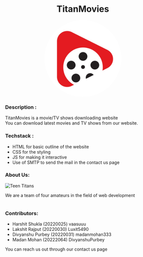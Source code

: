 # <h1 align="center">TitanMovies</h1>
<p align='center'>
<img align='center' alt='TitanMovies' height='250px' width='250px' style="border-radius:100%; " src="Devjam/Images/logo.jpg" >
</p>

### Description :

TitanMovies is a movie/TV shows downloading website<br>
You can download latest movies and TV shows from our website.

### Techstack : 

<ul>
  <li>HTML for basic outline of the website</li>
  <li>CSS for the styling</li>
  <li>JS for making it interactive</li>
  <li>Use of SMTP to send the mail in the contact us page</li>
</ul>

<!--### Website Screenshots:
<p align='center'>
  <img alt='screenshot' height='206px' width='350px' align="left" src="Devjam/Images/Screenshot (16).png" >
  <img alt='screenshot' height='206px' width='350px' align="right"  src="Devjam/Images/Screenshot (17).png" >
  <img alt='screenshot' height='206px' width='350px' align="left"  src="Devjam/Images/Screenshot (18).png" >
  <img alt='screenshot' height='206px' width='350px' align="right" src="Devjam/Images/Screenshot (19).png" >
</p>-->

### About Us:
<img alt='Teen Titans' height='150px' width='150px' src="https://www.stoneykins.com/Patterns/product_images/w/310/Teen_Titans_Logo_03_tn__73898_std.png" >

We are a team of four amateurs in the field of web development<br>
<br>                                    
### Contributors:
<ul>
  <li>Harshit Shukla    (20220025)  vaasuuu        </li>
  <li>Lakshit Rajput    (20220030)  Luxit5490      </li>
  <li>Divyanshu Purbey  (20220031)  madanmohan333  </li>
  <li>Madan Mohan       (20222064)  DivyanshuPurbey</li>
</ul>
                                                                
You can reach us out through our contact us page

